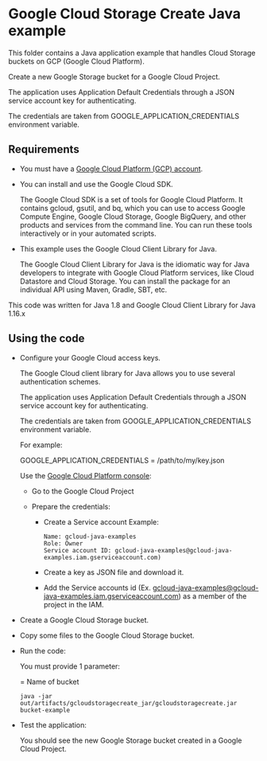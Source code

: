 # Google Cloud Storage Create Java example

This folder contains a Java application example that handles Cloud Storage buckets on GCP (Google Cloud Platform).

Create a new Google Storage bucket for a Google Cloud Project.

The application uses Application Default Credentials through a JSON service account key for authenticating.

The credentials are taken from GOOGLE_APPLICATION_CREDENTIALS environment variable.




## Requirements

* You must have a [Google Cloud Platform (GCP) account](http://cloud.google.com/).

* You can install and use the Google Cloud SDK.

  The Google Cloud SDK is a set of tools for Google Cloud Platform.
  It contains gcloud, gsutil, and bq, which you can use to access Google Compute Engine, Google Cloud Storage, Google BigQuery,
  and other products and services from the command line. You can run these tools interactively or in your automated scripts.

* This example uses the Google Cloud Client Library for Java.

  The Google Cloud Client Library for Java is the idiomatic way for Java developers to integrate with Google Cloud Platform services,
  like Cloud Datastore and Cloud Storage. You can install the package for an individual API using Maven, Gradle, SBT, etc.

This code was written for Java 1.8 and Google Cloud Client Library for Java 1.16.x




## Using the code

* Configure your Google Cloud access keys.

  The Google Cloud client library for Java allows you to use several authentication schemes.

  The application uses Application Default Credentials through a JSON service account key for authenticating.

  The credentials are taken from GOOGLE_APPLICATION_CREDENTIALS environment variable.

  For example:

  GOOGLE_APPLICATION_CREDENTIALS = /path/to/my/key.json

  Use the [Google Cloud Platform console](http://cloud.google.com/):

  * Go to the Google Cloud Project 

  * Prepare the credentials:
    * Create a Service account
      Example:
      ```
      Name: gcloud-java-examples
      Role: Owner
      Service account ID: gcloud-java-examples@gcloud-java-examples.iam.gserviceaccount.com)
      ```

    * Create a key as JSON file and download it.

    * Add the Service accounts id (Ex. gcloud-java-examples@gcloud-java-examples.iam.gserviceaccount.com) as a member of the project in the IAM.

* Create a Google Cloud Storage bucket.

* Copy some files to the Google Cloud Storage bucket.

* Run the code:

  You must provide 1 parameter:

  <BUCKET> = Name of bucket

  ```
  java -jar out/artifacts/gcloudstoragecreate_jar/gcloudstoragecreate.jar bucket-example
  ```

* Test the application:

  You should see the new Google Storage bucket created in a Google Cloud Project.
